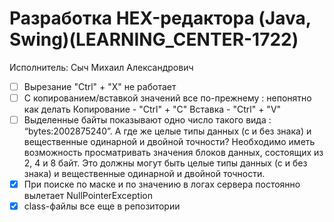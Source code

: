 # Разработка HEX-редактора (Java, Swing)(LEARNING_CENTER-1722)

Исполнитель: Сыч Михаил Александрович

- [ ] Вырезание "Ctrl" + "X" не работает
- [ ] С копированием/вставкой значений все по-прежнему : непонятно как делать
    Копирование - "Ctrl" + "C"
    Вставка - "Ctrl" + "V"
- [ ] Выделенные байты показывают одно число такого вида : “bytes:2002875240”. А где же целые типы данных (с и без знака) и вещественные одинарной и двойной точности?
    Необходимо иметь возможность просматривать значения блоков данных, состоящих из 2, 4 и 8 байт. Это должны могут быть целые типы данных (с и без знака) и вещественные одинарной и двойной точности.
- [x] При поиске по маске и по значению в логах сервера постоянно вылетает NullPointerException
- [x] class-файлы все еще в репозитории